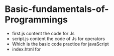 # Basic-fundamentals-of-Programmings
- first.js content the code for Js 
- script.js content the code of Js for operators
- Which is the basic code practice for javaScript
- index.html for <script> tag to use the console
# Java OPPS in different files which includes various conepts such as class, constructor, polymerophism, inheritances, packages, abstraction, interfaces, static keyword.
- All concepts of Java are in .java files

i.e oops.java includes
  - class
  - constructor
  - polymerophism
  - abstraction
  - interfaces
  - static keywords


i.e bank.java includes
   - packages

     
i.e inherti.java includes
  - inheritances
